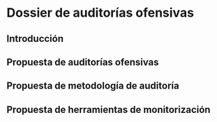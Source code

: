 # Dossier de auditorías ofensivas
## Introducción


## Propuesta de auditorías ofensivas


## Propuesta de metodología de auditoría


## Propuesta de herramientas de monitorización